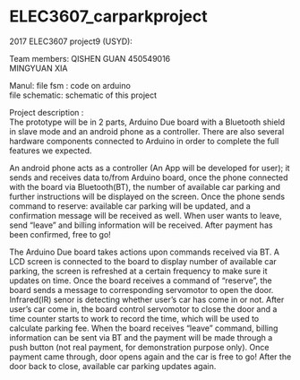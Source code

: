 # ELEC3607_carparkproject
2017 ELEC3607 project9 (USYD):  

Team members: QISHEN GUAN 450549016  
              MINGYUAN XIA  


Manul: file fsm : code on arduino   
       file schematic: schematic of this project  
       

Project description :  
The prototype will be in 2 parts, Arduino Due board with a Bluetooth shield in slave mode and an android phone as a controller. There are also several hardware components connected to Arduino in order to complete the full features we expected. 

An android phone acts as a controller (An App will be developed for user); it sends and receives data to/from Arduino board, once the phone connected with the board via Bluetooth(BT), the number of available car parking and further instructions will be displayed on the screen. Once the phone sends command to reserve: available car parking will be updated, and a confirmation message will be received as well. When user wants to leave, send “leave” and billing information will be received. After payment has been confirmed, free to go!

The Arduino Due board takes actions upon commands received via BT. A LCD screen is connected to the board to display number of available car parking, the screen is refreshed at a certain frequency to make sure it updates on time. Once the board receives a command of “reserve”, the board sends a message to corresponding servomotor to open the door. Infrared(IR) senor is detecting whether user’s car has come in or not. After user’s car come in, the board control servomotor to close the door and a time counter starts to work to record the time, which will be used to calculate parking fee. When the board receives “leave” command, billing information can be sent via BT and the payment will be made through a push button (not real payment, for demonstration purpose only). Once payment came through, door opens again and the car is free to go! After the door back to close, available car parking updates again.






       
